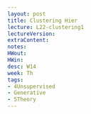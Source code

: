 ```yaml
---
layout: post
title: Clustering Hier
lecture: L22-clustering1
lectureVersion: 
extraContent:
notes:
HWout: 
HWin: 
desc: W14
week: Th
tags:
- 4Unsupervised
- Generative
- 5Theory
---
```

